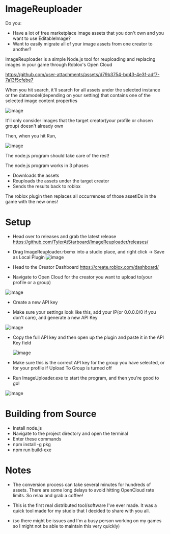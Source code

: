 # ImageReuploader

Do you: 

- Have a lot of free marketplace image assets that you don't own and you want to use EditableImage?
- Want to easily migrate all of your image assets from one creator to another?

ImageReuploader is a simple Node.js tool for reuploading and replacing images in your game through Roblox's Open Cloud


https://github.com/user-attachments/assets/d79b3754-bd43-4e3f-adf7-7a13f5cfebe7


When you hit search, it'll search for all assets under the selected instance or the datamodel(depending on your setting) that contains one of the selected image content properties

![image](https://github.com/user-attachments/assets/e3a6f01b-2d3c-4bfb-87ba-30468a9b13ed)

It'll only consider images that the target creator(your profile or chosen group) doesn't already own

Then, when you hit Run, 

![image](https://github.com/user-attachments/assets/c21a4468-e219-4bfc-8bef-6be72f203ac0)

The node.js program should take care of the rest!

The node.js program works in 3 phases

- Downloads the assets
- Reuploads the assets under the target creator
- Sends the results back to roblox

The roblox plugin then replaces all occurrences of those assetIDs in the game with the new ones!


# Setup

- Head over to releases and grab the latest release https://github.com/TylerAtStarboard/ImageReuploader/releases/
  
- Drag ImageReuploader.rbxmx into a studio place, and right click -> Save as Local Plugin
  ![image](https://github.com/user-attachments/assets/4d0701e8-90d8-4c12-8566-987ebf38eeee)

- Head to the Creator Dashboard https://create.roblox.com/dashboard/

- Navigate to Open Cloud for the creator you want to upload to(your profile or a group)
  
![image](https://github.com/user-attachments/assets/9d70d46b-c485-43f0-8916-8115bc6032f0)

- Create a new API key

- Make sure your settings look like this, add your IP(or 0.0.0.0/0 if you don't care), and generate a new API Key

![image](https://github.com/user-attachments/assets/f536711d-c53d-4452-aabf-f38c3734fc35)

- Copy the full API key and then open up the plugin and paste it in the API Key field

  ![image](https://github.com/user-attachments/assets/55105aff-a8a2-48c5-93ae-6bc271f56e6d)

- Make sure this is the correct API key for the group you have selected, or for your profile if Upload To Group is turned off

- Run ImageUploader.exe to start the program, and then you're good to go!

![image](https://github.com/user-attachments/assets/a4b8bc18-fbce-4574-bd1f-602a1526a688)

# Building from Source

- Install node.js
- Navigate to the project directory and open the terminal
- Enter these commands
- npm install -g pkg
- npm run build-exe

# Notes

- The conversion process can take several minutes for hundreds of assets. There are some long delays to avoid hitting OpenCloud rate limits.
So relax and grab a coffee!

- This is the first real distributed tool/software I've ever made. It was a quick tool made for my studio that I decided to share with you all.
- (so there might be issues and I'm a busy person working on my games so I might not be able to maintain this very quickly)



